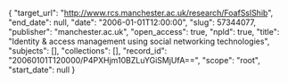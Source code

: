 {
  "target_url": "http://www.rcs.manchester.ac.uk/research/FoafSslShib", 
  "end_date": null, 
  "date": "2006-01-01T12:00:00", 
  "slug": 57344077, 
  "publisher": "manchester.ac.uk", 
  "open_access": true, 
  "npld": true, 
  "title": "Identity & access management using social networking technologies", 
  "subjects": [], 
  "collections": [], 
  "record_id": "20060101T120000/P4PXHjm10BZLuYGiSMjUfA==", 
  "scope": "root", 
  "start_date": null
}

